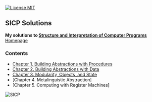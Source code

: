 [![License MIT](https://img.shields.io/badge/license-MIT-blue.svg?style=for-the-badge)](https://opensource.org/licenses/MIT)

## SICP Solutions

**My solutions to [Structure and Interpretation of Computer Programs](https://mitpress.mit.edu/sites/default/files/sicp/index.html)**\
[Homepage](https://github.com/CosWeLL23/sicp)

### Contents

  * [Chapter 1. Building Abstractions with Procedures](./doc/index.md#1-Building-Abstractions-with-Procedures)
  * [Chapter 2. Building Abstractions with Data](./doc/index.md#2-Building-Abstractions-with-Data)
  * [Chapter 3. Modularity, Objects, and State](./doc/index.md#3-Modularity-Objects-and-State)
  * [Chapter 4. Metalinguistic Abstraction]
  * [Chapter 5. Computing with Register Machines]

![SICP](https://user-images.githubusercontent.com/27781341/51055288-86d5be80-15f0-11e9-8039-e2ef29a76cf6.jpg)

